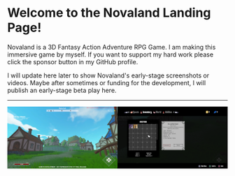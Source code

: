 # Welcome to the Novaland Landing Page!
<p>Novaland is a 3D Fantasy Action Adventure RPG Game. I am making this immersive game by myself. If you want to support my hard work please click the sponsor button in my GitHub profile.</p>
<p></p>I will update here later to show Novaland's early-stage screenshots or videos. Maybe after sometimes or funding for the development, I will publish an early-stage beta play here.</p>
<hr/>
<img src="https://raw.githubusercontent.com/canci/NovalandLanding/main/1.png?raw=true" width="50%" align="left"/>
<img src="https://raw.githubusercontent.com/canci/NovalandLanding/main/2.png?raw=true" width="50%"/>
